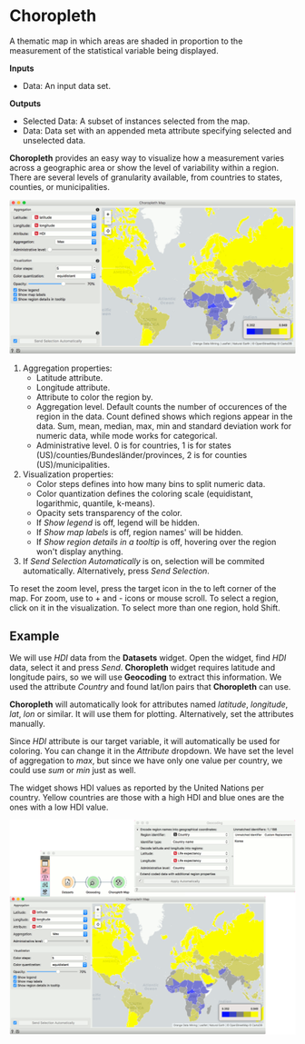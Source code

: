 Choropleth
==========

A thematic map in which areas are shaded in proportion to the measurement of the statistical variable being displayed.

**Inputs**
-  Data: An input data set.

**Outputs**
-  Selected Data: A subset of instances selected from the map.
-  Data: Data set with an appended meta attribute specifying selected and unselected data.


**Choropleth** provides an easy way to visualize how a measurement varies across a geographic area or show the level of variability within a region. There are several levels of granularity available, from countries to states, counties, or municipalities.

![](images/Choropleth-stamped.png)

1. Aggregation properties:
   - Latitude attribute.
   - Longitude attribute.
   - Attribute to color the region by.
   - Aggregation level. Default counts the number of occurences of the region in the data. Count defined shows which regions appear in the data. Sum, mean, median, max, min and standard deviation work for numeric data, while mode works for categorical.
   - Administrative level. 0 is for countries, 1 is for states (US)/counties/Bundesländer/provinces, 2 is for counties (US)/municipalities.
2. Visualization properties:
   - Color steps defines into how many bins to split numeric data.
   - Color quantization defines the coloring scale (equidistant, logarithmic, quantile, k-means).
   - Opacity sets transparency of the color.
   - If *Show legend* is off, legend will be hidden.
   - If *Show map labels* is off, region names' will be hidden.
   - If *Show region details in a tooltip* is off, hovering over the region won't display anything.
3. If *Send Selection Automatically* is on, selection will be commited automatically. Alternatively, press *Send Selection*.

To reset the zoom level, press the target icon in the to left corner of the map. For zoom, use to + and - icons or mouse scroll. To select a region, click on it in the visualization. To select more than one region, hold Shift.

Example
-------

We will use *HDI* data from the **Datasets** widget. Open the widget, find *HDI* data, select it and press *Send*. **Choropleth** widget requires latitude and longitude pairs, so we will use **Geocoding** to extract this information. We used the attribute *Country* and found lat/lon pairs that **Choropleth** can use.

**Choropleth** will automatically look for attributes named *latitude*, *longitude*, *lat*, *lon* or similar. It will use them for plotting. Alternatively, set the attributes manually.

Since *HDI* attribute is our target variable, it will automatically be used for coloring. You can change it in the *Attribute* dropdown. We have set the level of aggregation to *max*, but since we have only one value per country, we could use *sum* or *min* just as well.

The widget shows HDI values as reported by the United Nations per country. Yellow countries are those with a high HDI and blue ones are the ones with a low HDI value.

![](images/Choropleth-Example.png)
